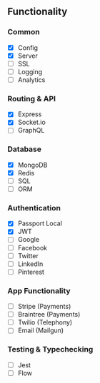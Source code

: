 ## Functionality

### Common
- [x] Config
- [x] Server
- [ ] SSL
- [ ] Logging
- [ ] Analytics

### Routing & API
- [x] Express
- [x] Socket.io
- [ ] GraphQL

### Database
- [x] MongoDB
- [x] Redis
- [ ] SQL
- [ ] ORM

### Authentication
- [x] Passport Local
- [x] JWT
- [ ] Google
- [ ] Facebook
- [ ] Twitter
- [ ] LinkedIn
- [ ] Pinterest

### App Functionality
- [ ] Stripe (Payments)
- [ ] Braintree (Payments)
- [ ] Twilio (Telephony)
- [ ] Email (Mailgun)

### Testing & Typechecking
- [ ] Jest 
- [ ] Flow
